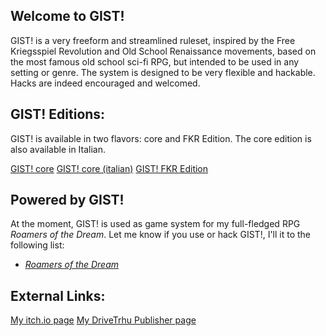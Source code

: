 ## Welcome to GIST!

GIST! is a very freeform and streamlined ruleset, inspired by the Free Kriegsspiel Revolution and Old School Renaissance movements, based on the most famous old school sci-fi RPG, but intended to be used in any setting or genre. The system is designed to be very flexible and hackable. Hacks are indeed encouraged and welcomed.

## GIST! Editions:
GIST! is available in two flavors: core and FKR Edition. The core edition is also available in Italian.

[GIST! core](GIST!.md)
[GIST! core (italian)](GIST!_ita.md)
[GIST! FKR Edition](GIST!_FKR.md)

## Powered by GIST!
At the moment, GIST! is used as game system for my full-fledged RPG *Roamers of the Dream*. Let me know if you use or hack GIST!, I'll it to the following list:

* [*Roamers of the Dream*](https://zeruhur.itch.io/roamers-of-the-dream)

## External Links:

[My itch.io page](https://zeruhur.itch.io/)
[My DriveTrhu Publisher page](https://www.drivethrurpg.com/browse/pub/18634/Wolf-Moon-Games)
